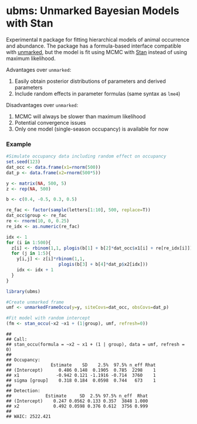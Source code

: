 ubms: Unmarked Bayesian Models with Stan
========================================

Experimental `R` package for fitting hierarchical models of animal
occurrence and abundance. The package has a formula-based interface
compatible with
[unmarked](https://cran.r-project.org/web/packages/unmarked/index.html),
but the model is fit using MCMC with [Stan](https://mc-stan.org/)
instead of using maximum likelihood.

Advantages over `unmarked`:

1.  Easily obtain posterior distributions of parameters and derived
    parameters
2.  Include random effects in parameter formulas (same syntax as `lme4`)

Disadvantages over `unmarked`:

1.  MCMC will always be slower than maximum likelihood
2.  Potential convergence issues
3.  Only one model (single-season occupancy) is available for now

### Example

``` r
#Simulate occupancy data including random effect on occupancy
set.seed(123)
dat_occ <- data.frame(x1=rnorm(500))
dat_p <- data.frame(x2=rnorm(500*5))

y <- matrix(NA, 500, 5)
z <- rep(NA, 500)

b <- c(0.4, -0.5, 0.3, 0.5)

re_fac <- factor(sample(letters[1:10], 500, replace=T))
dat_occ$group <- re_fac
re <- rnorm(10, 0, 0.25)
re_idx <- as.numeric(re_fac)

idx <- 1
for (i in 1:500){
  z[i] <- rbinom(1,1, plogis(b[1] + b[2]*dat_occ$x1[i] + re[re_idx[i]]))
  for (j in 1:5){
    y[i,j] <- z[i]*rbinom(1,1, 
                    plogis(b[3] + b[4]*dat_p$x2[idx]))
    idx <- idx + 1
  }
}

library(ubms)

#Create unmarked frame
umf <- unmarkedFrameOccu(y=y, siteCovs=dat_occ, obsCovs=dat_p)

#Fit model with random intercept
(fm <- stan_occu(~x2 ~x1 + (1|group), umf, refresh=0))
```

    ## 
    ## Call:
    ## stan_occu(formula = ~x2 ~ x1 + (1 | group), data = umf, refresh = 0)
    ## 
    ## Occupancy:
    ##               Estimate    SD    2.5%  97.5% n_eff Rhat
    ## (Intercept)      0.486 0.148  0.1905  0.785  2298    1
    ## x1              -0.942 0.121 -1.1916 -0.714  3760    1
    ## sigma [group]    0.318 0.184  0.0598  0.744   673    1
    ## 
    ## Detection:
    ##             Estimate     SD  2.5% 97.5% n_eff  Rhat
    ## (Intercept)    0.247 0.0562 0.133 0.357  3848 1.000
    ## x2             0.492 0.0598 0.376 0.612  3756 0.999
    ## 
    ## WAIC: 2522.421
